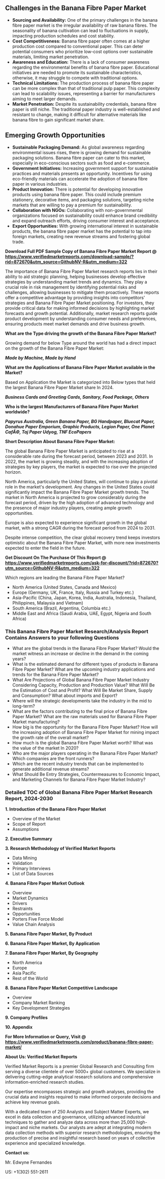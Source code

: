 <p class="">    <h2>Challenges in the Banana Fibre Paper Market</h1>    <ul>        <li>            <strong>Sourcing and Availability:</strong> One of the primary challenges in the banana fibre paper market is the irregular availability of raw banana fibres. The seasonality of banana cultivation can lead to fluctuations in supply, impacting production schedules and cost stability.        </li>        <li>            <strong>Cost Competitiveness:</strong> Banana fibre paper often comes at a higher production cost compared to conventional paper. This can deter potential consumers who prioritize low-cost options over sustainable materials, limiting market penetration.        </li>        <li>            <strong>Awareness and Education:</strong> There is a lack of consumer awareness regarding the environmental benefits of banana fibre paper. Educational initiatives are needed to promote its sustainable characteristics, otherwise, it may struggle to compete with traditional options.        </li>        <li>            <strong>Technical Limitations:</strong> The production process of banana fibre paper can be more complex than that of traditional pulp paper. This complexity can lead to scalability issues, representing a barrier for manufacturers aiming to meet larger demands.        </li>        <li>            <strong>Market Penetration:</strong> Despite its sustainability credentials, banana fibre paper is still niche. The traditional paper industry is well-established and resistant to change, making it difficult for alternative materials like banana fibre to gain significant market share.        </li>    </ul>    <h2>Emerging Growth Opportunities</h2>    <ul>        <li>            <strong>Sustainable Packaging Demand:</strong> As global awareness regarding environmental issues rises, there is growing demand for sustainable packaging solutions. Banana fibre paper can cater to this market, especially in eco-conscious sectors such as food and e-commerce.        </li>        <li>            <strong>Government Initiatives:</strong> Increasing government support for sustainable practices and materials presents an opportunity. Incentives for using eco-friendly materials can accelerate the adoption of banana fibre paper in various industries.        </li>        <li>            <strong>Product Innovation:</strong> There is potential for developing innovative products using banana fibre paper. This could include premium stationery, decorative items, and packaging solutions, targeting niche markets that are willing to pay a premium for sustainability.        </li>        <li>            <strong>Collaboration with NGOs:</strong> Collaborating with non-governmental organizations focused on sustainability could enhance brand credibility and expand outreach efforts, driving consumer interest and acceptance.        </li>        <li>            <strong>Export Opportunities:</strong> With growing international interest in sustainable products, the banana fibre paper market has the potential to tap into foreign markets, creating new revenue streams and fostering global trade.        </li>    </ul></p><p class=""><strong>Download Full PDF Sample Copy of Banana Fibre Paper Market Report @ <a href="https://www.verifiedmarketreports.com/download-sample/?rid=872670&utm_source=GithubNV-R&utm_medium=322" target="_blank">https://www.verifiedmarketreports.com/download-sample/?rid=872670&utm_source=GithubNV-R&utm_medium=322</a></strong></p><p>The importance of&nbsp;Banana Fibre Paper Market research reports lies in their ability to aid strategic planning, helping businesses develop effective strategies by understanding market trends and dynamics. They play a crucial role in risk management by identifying potential risks and challenges, allowing businesses to mitigate them proactively. These reports offer a competitive advantage by providing insights into competitors' strategies and Banana Fibre Paper Market positioning. For investors, they provide critical data for making informed decisions by highlighting market forecasts and growth potential. Additionally, market research reports guide product development by understanding consumer needs and preferences, ensuring products meet market demands and drive business growth.</p><p><strong>What are the&nbsp;Type driving the growth of the Banana Fibre Paper Market?</strong></p><p id="" class="">Growing demand for below Type around the world has had a direct impact on the growth of the Banana Fibre Paper Market:</p><p class=""><em><strong>Made by Machine, Made by Hand</strong></em></p><p class=""><strong>What are the&nbsp;Applications&nbsp;of Banana Fibre Paper Market available in the Market?</strong></p><p id="" class="">Based on Application the Market is categorized into Below types that held the largest Banana Fibre Paper Market share In 2024.</p><p class=""><em><strong>Business Cards and Greeting Cards, Sanitary, Food Package, Others</strong></em></p><p class=""><strong>Who is the largest Manufacturers of Banana Fibre Paper Market worldwide?</strong></p><p><em><strong>Papyrus Australia, Green Banana Paper, BG Handpaper, Bluecat Paper, Donahue Paper Emporium, Graphic Products, Legion Paper, One Planet CafÃ©, Taj Paper Udyog, TNF EcoPapers</strong></em></p><p id="" class=""><strong>Short Description About Banana Fibre Paper Market:</strong></p><p>The global Banana Fibre Paper Market is anticipated to rise at a considerable rate during the forecast period, between 2023 and 2031. In 2022, the market is growing steadily, and with the increasing adoption of strategies by key players, the market is expected to rise over the projected horizon.</p><p>North America, particularly the United States, will continue to play a pivotal role in the market's development. Any changes in the United States could significantly impact the Banana Fibre Paper Market growth trends. The market in North America is projected to grow considerably during the forecast period, driven by the high adoption of advanced technology and the presence of major industry players, creating ample growth opportunities.</p><p>Europe is also expected to experience significant growth in the global market, with a strong CAGR during the forecast period from 2024 to 2031.</p><p>Despite intense competition, the clear global recovery trend keeps investors optimistic about the Banana Fibre Paper Market, with more new investments expected to enter the field in the future.</p><p id="" class=""><strong>Get Discount On The Purchase Of This Report @ <a href="https://www.verifiedmarketreports.com/ask-for-discount/?rid=872670?utm_source=GithubNV-R&utm_medium=322" target="_blank">https://www.verifiedmarketreports.com/ask-for-discount/?rid=872670?utm_source=GithubNV-R&utm_medium=322</a></strong></p><p class="">Which regions are leading the Banana Fibre Paper Market?</p><ul><li>North America (United States, Canada and Mexico)</li><li>Europe (Germany, UK, France, Italy, Russia and Turkey etc.)</li><li>Asia-Pacific (China, Japan, Korea, India, Australia, Indonesia, Thailand, Philippines, Malaysia and Vietnam)</li><li>South America (Brazil, Argentina, Columbia etc.)</li><li>Middle East and Africa (Saudi Arabia, UAE, Egypt, Nigeria and South Africa)</li></ul><h3 id="" class="">This Banana Fibre Paper Market Research/Analysis Report Contains Answers to your following Questions</h3><ul><li>What are the global trends in the Banana Fibre Paper Market? Would the market witness an increase or decline in the demand in the coming years?</li><li>What is the estimated demand for different types of products in Banana Fibre Paper Market? What are the upcoming industry applications and trends for the Banana Fibre Paper Market?</li><li>What Are Projections of Global Banana Fibre Paper Market Industry Considering Capacity, Production and Production Value? What Will Be the Estimation of Cost and Profit? What Will Be Market Share, Supply and Consumption? What about imports and Export?</li><li>Where will the strategic developments take the industry in the mid to long-term?</li><li>What are the factors contributing to the final price of Banana Fibre Paper Market? What are the raw materials used for Banana Fibre Paper Market manufacturing?</li><li>How big is the opportunity for the Banana Fibre Paper Market? How will the increasing adoption of Banana Fibre Paper Market for mining impact the growth rate of the overall market?</li><li>How much is the global Banana Fibre Paper Market worth? What was the value of the market In 2020?</li><li>Who are the major players operating in the Banana Fibre Paper Market? Which companies are the front runners?</li><li>Which are the recent industry trends that can be implemented to generate additional revenue streams?</li><li>What Should Be Entry Strategies, Countermeasures to Economic Impact, and Marketing Channels for Banana Fibre Paper Market Industry?</li></ul><h3 id="" class="">Detailed TOC of Global Banana Fibre Paper Market Research Report, 2024-2030</h3><p id="" class=""><strong>1. Introduction of the Banana Fibre Paper Market</strong></p><ul><li>Overview of the Market</li><li>Scope of Report</li><li>Assumptions</li></ul><p id="" class=""><strong>2. Executive Summary</strong></p><p id="" class=""><strong>3. Research Methodology of Verified Market Reports</strong></p><ul><li>Data Mining</li><li>Validation</li><li>Primary Interviews</li><li>List of Data Sources</li></ul><p id="" class=""><strong>4. Banana Fibre Paper Market Outlook</strong></p><ul><li>Overview</li><li>Market Dynamics</li><li>Drivers</li><li>Restraints</li><li>Opportunities</li><li>Porters Five Force Model</li><li>Value Chain Analysis</li></ul><p id="" class=""><strong>5. Banana Fibre Paper Market, By Product</strong></p><p id="" class=""><strong>6. Banana Fibre Paper Market, By Application</strong></p><p id="" class=""><strong>7. Banana Fibre Paper Market, By Geography</strong></p><ul><li>North America</li><li>Europe</li><li>Asia Pacific</li><li>Rest of the World</li></ul><p id="" class=""><strong>8. Banana Fibre Paper Market Competitive Landscape</strong></p><ul><li>Overview</li><li>Company Market Ranking</li><li>Key Development Strategies</li></ul><p id="" class=""><strong>9. Company Profiles</strong></p><p id="" class=""><strong>10. Appendix</strong></p><p id="" class=""><strong>For More Information or Query, Visit @ <a href="https://www.verifiedmarketreports.com/product/banana-fibre-paper-market/" target="_blank">https://www.verifiedmarketreports.com/product/banana-fibre-paper-market/</a></strong></p><p id="" class=""><strong>About Us: Verified Market Reports</strong></p><p id="" class="">Verified Market Reports is a premier Global Research and Consulting firm serving a diverse clientele of over 5000+ global customers. We specialize in delivering cutting-edge analytical research solutions and comprehensive information-enriched research studies.</p><p id="" class="">Our expertise encompasses strategic and growth analyses, providing the crucial data and insights required to make informed corporate decisions and achieve key revenue goals.</p><p id="" class="">With a dedicated team of 250 Analysts and Subject Matter Experts, we excel in data collection and governance, utilizing advanced industrial techniques to gather and analyze data across more than 25,000 high-impact and niche markets. Our analysts are adept at integrating modern data collection methods with superior research methodologies, ensuring the production of precise and insightful research based on years of collective experience and specialized knowledge.</p><p id="" class=""><strong>Contact us:</strong></p><p id="" class="">Mr. Edwyne Fernandes</p><p id="" class="">US: +1(302) 551-2611</p>